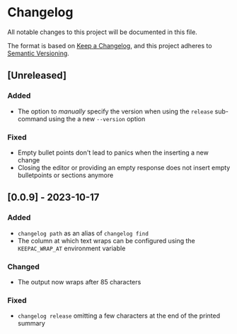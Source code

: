 # Changelog

All notable changes to this project will be documented in this file.

The format is based on [Keep a Changelog](https://keepachangelog.com/en/1.0.0/),
and this project adheres to [Semantic Versioning](https://semver.org/spec/v2.0.0.html).

## [Unreleased]

### Added

- The option to _manually_ specify the version when using the `release` sub-command using the a new `--version` option

### Fixed

- Empty bullet points don't lead to panics when the inserting a new change
- Closing the editor or providing an empty response does not insert empty bulletpoints or sections anymore

## [0.0.9] - 2023-10-17

### Added

- `changelog path` as an alias of `changelog find`
- The column at which text wraps can be configured using the `KEEPAC_WRAP_AT` environment variable

### Changed

- The output now wraps after 85 characters

### Fixed

- `changelog release` omitting a few characters at the end of the printed summary
